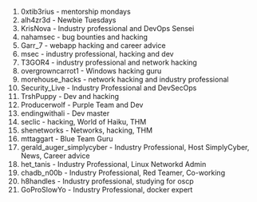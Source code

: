 1. 0xtib3rius - mentorship mondays
2. alh4zr3d - Newbie Tuesdays
3. KrisNova - Industry professional and DevOps Sensei
4. nahamsec - bug bounties and hacking
5. Garr_7 - webapp hacking and career advice
6. msec - industry professional, hacking and dev
7. T3GOR4 - industry professional and network hacking
8. overgrowncarrot1 - Windows hacking guru
9. morehouse_hacks - network hacking and industry professional
10. Security_Live - Industry Professional and DevSecOps
11. TrshPuppy - Dev and hacking
12. Producerwolf - Purple Team and Dev
13. endingwithali - Dev master
14. seclic - hacking, World of Haiku, THM
15. shenetworks - Networks, hacking, THM
16. mttaggart - Blue Team Guru
17. gerald_auger_simplycyber - Industry Professional, Host SimplyCyber, News, Career advice
18. het_tanis - Industry Professional, Linux Networkd Admin
19. chadb_n00b - Industry Professional, Red Teamer, Co-working
20. h8handles - Industry professional, studying for oscp
21. GoProSlowYo - Industry Professional, docker expert